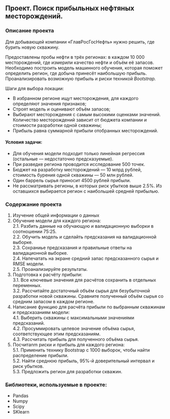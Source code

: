 ## Проект. Поиск прибыльных нефтяных месторождений. 
### Описание проекта
Для добывающей компании «ГлавРосГосНефть» нужно решить, где бурить новую скважину.

Предоставлены пробы нефти в трёх регионах: в каждом 10 000 месторождений, где измерили качество нефти и объём её запасов. Необходимо построить модель машинного обучения, которая поможет определить регион, где добыча принесёт наибольшую прибыль. Проанализировать возможную прибыль и риски техникой *Bootstrap.*

Шаги для выбора локации:

- В избранном регионе ищут месторождения, для каждого определяют значения признаков;
- Строят модель и оценивают объём запасов;
- Выбирают месторождения с самым высокими оценками значений. Количество месторождений зависит от бюджета компании и стоимости разработки одной скважины;
- Прибыль равна суммарной прибыли отобранных месторождений.

#### Условия задачи:
 - Для обучения модели подходит только линейная регрессия (остальные — недостаточно предсказуемые).
 - При разведке региона проводится исследование 500 точек.
 - Бюджет на разработку месторождений — 10 млрд рублей, стоимость бурения одной скважины — 50 млн рублей.
 - Один баррель сырья приносит 4500 рублей прибыли.
 - Не рассматривать регионы, в которых риск убытков выше 2.5%. Из оставшихся выбирается регион с наибольшей средней прибылью.

### Содержание проекта
1. Изучение общей информации о данных  
2. Обучение модели для каждого региона:  
  2.1. Разбить данные на обучающую и валидационную выборки в соотношении 75:25.  
  2.2. Обучить модель и сделайть предсказания на валидационной выборке.  
  2.3. Сохраниье предсказания и правильные ответы на валидационной выборке.  
  2.4. Напечатать на экране средний запас предсказанного сырья и RMSE модели.  
  2.5. Проанализируйте результаты.  
3. Подготовка к расчёту прибыли:  
  3.1. Все ключевые значения для расчётов сохранить в отдельных переменных.  
  3.2. Рассчитайте достаточный объём сырья для безубыточной разработки новой скважины. Сравните полученный объём сырья со средним запасом в каждом регионе.  
4. Написание функцию для расчёта прибыли по выбранным скважинам и предсказаниям модели:  
  4.1. Выберить скважины с максимальными значениями предсказаний.  
  4.2. Просуммировать целевое значение объёма сырья, соответствующее этим предсказаниям.  
  4.3. Рассчитать прибыль для полученного объёма сырья.  
5. Посчитаnm риски и прибыль для каждого региона:  
  5.1. Применить технику Bootstrap с 1000 выборок, чтобы найти распределение прибыли.  
  5.2. Найти среднюю прибыль, 95%-й доверительный интервал и риск убытков.  
  5.3. Предложить регион для разработки скважин.  
  
  ### Библиотеки, используемые в проекте:
- Pandas
- Numpy
- Scipy
- SKlearn
